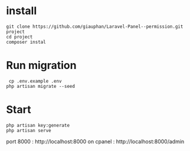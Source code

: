 # install 
```
git clone https://github.com/giauphan/Laravel-Panel--permission.git project
cd project
composer instal
```

# Run migration
```
 cp .env.example .env
php artisan migrate --seed
```

# Start 
```
php artisan key:generate
php artisan serve
```

port 8000 : http://localhost:8000
on cpanel : http://localhost:8000/admin 

